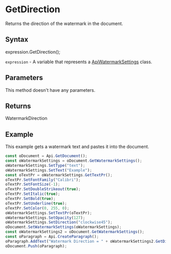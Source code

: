 # GetDirection

Returns the direction of the watermark in the document.

## Syntax

expression.GetDirection();

`expression` - A variable that represents a [ApiWatermarkSettings](../ApiWatermarkSettings.md) class.

## Parameters

This method doesn't have any parameters.

## Returns

WatermarkDirection

## Example

This example gets a watermark text and pastes it into the document.

```javascript
const oDocument = Api.GetDocument();
const oWatermarkSettings = oDocument.GetWatermarkSettings();
oWatermarkSettings.SetType("text");
oWatermarkSettings.SetText("Example");
const oTextPr = oWatermarkSettings.GetTextPr();
oTextPr.SetFontFamily("Calibri");
oTextPr.SetFontSize(-1);
oTextPr.SetDoubleStrikeout(true);
oTextPr.SetItalic(true);
oTextPr.SetBold(true);
oTextPr.SetUnderline(true);
oTextPr.SetColor(0, 255, 0);
oWatermarkSettings.SetTextPr(oTextPr);
oWatermarkSettings.SetOpacity(127);
oWatermarkSettings.SetDirection("clockwise45");
oDocument.SetWatermarkSettings(oWatermarkSettings);
const oWatermarkSettings2 = oDocument.GetWatermarkSettings();
const oParagraph = Api.CreateParagraph();
oParagraph.AddText("Watermark Direction = " + oWatermarkSettings2.GetDirection());
oDocument.Push(oParagraph);
```
